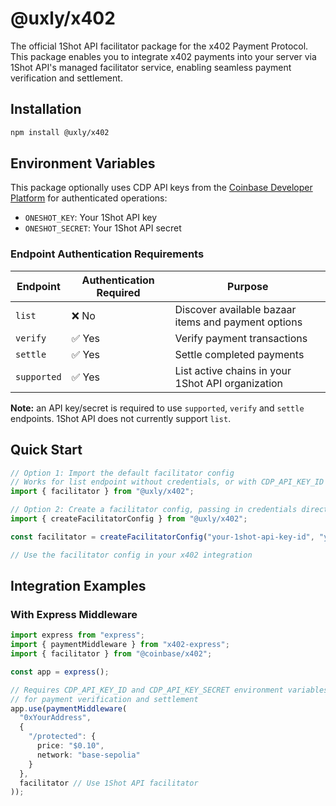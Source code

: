 # @uxly/x402

The official 1Shot API facilitator package for the x402 Payment Protocol. This package enables you to integrate x402 payments into your server via 1Shot API's managed facilitator service, enabling seamless payment verification and settlement. 

## Installation

```bash
npm install @uxly/x402
```

## Environment Variables

This package optionally uses CDP API keys from the [Coinbase Developer Platform](https://www.coinbase.com/developer-platform) for authenticated operations:

- `ONESHOT_KEY`: Your 1Shot API key 
- `ONESHOT_SECRET`: Your 1Shot API secret

### Endpoint Authentication Requirements

| Endpoint | Authentication Required | Purpose |
|----------|------------------------|---------|
| `list` | ❌ No | Discover available bazaar items and payment options |
| `verify` | ✅ Yes | Verify payment transactions |
| `settle` | ✅ Yes | Settle completed payments |
| `supported` | ✅ Yes | List active chains in your 1Shot API organization |

**Note:** an API key/secret is required to use `supported`, `verify` and `settle` endpoints. 1Shot API does not currently support `list`.

## Quick Start

```typescript
// Option 1: Import the default facilitator config
// Works for list endpoint without credentials, or with CDP_API_KEY_ID and CDP_API_KEY_SECRET environment variables for verify/settle
import { facilitator } from "@uxly/x402";

// Option 2: Create a facilitator config, passing in credentials directly
import { createFacilitatorConfig } from "@uxly/x402";

const facilitator = createFacilitatorConfig("your-1shot-api-key-id", "your-1shot-api-secret"); // Pass in directly from preferred secret management

// Use the facilitator config in your x402 integration
```

## Integration Examples

### With Express Middleware

```typescript
import express from "express";
import { paymentMiddleware } from "x402-express";
import { facilitator } from "@coinbase/x402";

const app = express();

// Requires CDP_API_KEY_ID and CDP_API_KEY_SECRET environment variables
// for payment verification and settlement
app.use(paymentMiddleware(
  "0xYourAddress",
  {
    "/protected": {
      price: "$0.10",
      network: "base-sepolia"
    }
  },
  facilitator // Use 1Shot API facilitator
));
```
